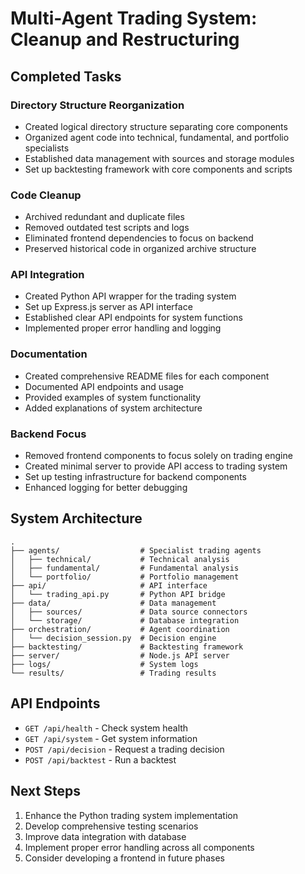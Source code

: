 # Multi-Agent Trading System: Cleanup and Restructuring

## Completed Tasks

### Directory Structure Reorganization
- Created logical directory structure separating core components
- Organized agent code into technical, fundamental, and portfolio specialists
- Established data management with sources and storage modules
- Set up backtesting framework with core components and scripts

### Code Cleanup
- Archived redundant and duplicate files
- Removed outdated test scripts and logs
- Eliminated frontend dependencies to focus on backend
- Preserved historical code in organized archive structure

### API Integration
- Created Python API wrapper for the trading system
- Set up Express.js server as API interface
- Established clear API endpoints for system functions
- Implemented proper error handling and logging

### Documentation
- Created comprehensive README files for each component
- Documented API endpoints and usage
- Provided examples of system functionality
- Added explanations of system architecture

### Backend Focus
- Removed frontend components to focus solely on trading engine
- Created minimal server to provide API access to trading system
- Set up testing infrastructure for backend components
- Enhanced logging for better debugging

## System Architecture

```
.
├── agents/                  # Specialist trading agents
│   ├── technical/           # Technical analysis
│   ├── fundamental/         # Fundamental analysis
│   └── portfolio/           # Portfolio management
├── api/                     # API interface
│   └── trading_api.py       # Python API bridge
├── data/                    # Data management
│   ├── sources/             # Data source connectors
│   └── storage/             # Database integration
├── orchestration/           # Agent coordination
│   └── decision_session.py  # Decision engine
├── backtesting/             # Backtesting framework
├── server/                  # Node.js API server
├── logs/                    # System logs
└── results/                 # Trading results
```

## API Endpoints

- `GET /api/health` - Check system health
- `GET /api/system` - Get system information
- `POST /api/decision` - Request a trading decision
- `POST /api/backtest` - Run a backtest

## Next Steps

1. Enhance the Python trading system implementation
2. Develop comprehensive testing scenarios
3. Improve data integration with database
4. Implement proper error handling across all components
5. Consider developing a frontend in future phases
